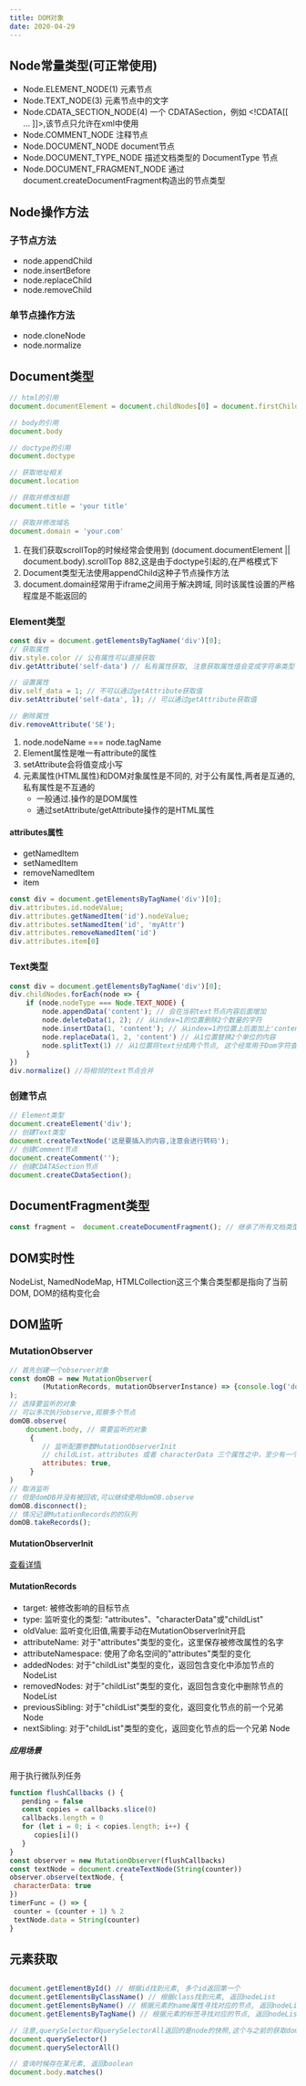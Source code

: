 ```yaml
---
title: DOM对象
date: 2020-04-29
---
```


## Node常量类型(可正常使用)
- Node.ELEMENT_NODE(1) 元素节点
- Node.TEXT_NODE(3) 元素节点中的文字
- Node.CDATA_SECTION_NODE(4) 一个 CDATASection，例如 <!CDATA[[ … ]]>,该节点只允许在xml中使用
- Node.COMMENT_NODE 注释节点
- Node.DOCUMENT_NODE document节点
- Node.DOCUMENT_TYPE_NODE 描述文档类型的 DocumentType 节点
- Node.DOCUMENT_FRAGMENT_NODE 通过document.createDocumentFragment构造出的节点类型

## Node操作方法
### 子节点方法
- node.appendChild
- node.insertBefore
- node.replaceChild
- node.removeChild
### 单节点操作方法
- node.cloneNode
- node.normalize

## Document类型
```js
// html的引用
document.documentElement = document.childNodes[0] = document.firstChild;

// body的引用
document.body

// doctype的引用
document.doctype

// 获取地址相关
document.location

// 获取并修改标题
document.title = 'your title'

// 获取并修改域名
document.domain = 'your.com'


```

1. 在我们获取scrollTop的时候经常会使用到 (document.documentElement || document.body).scrollTop
882,这是由于doctype引起的,在严格模式下
2. Document类型无法使用appendChild这种子节点操作方法 
3. document.domain经常用于iframe之间用于解决跨域, 同时该属性设置的严格程度是不能返回的

### Element类型

```js
const div = document.getElementsByTagName('div')[0];
// 获取属性
div.style.color // 公有属性可以直接获取
div.getAttribute('self-data') // 私有属性获取, 注意获取属性值会变成字符串类型

// 设置属性
div.self_data = 1; // 不可以通过getAttribute获取值
div.setAttribute('self-data', 1); // 可以通过getAttribute获取值

// 删除属性
div.removeAttribute('SE');
```
1. node.nodeName === node.tagName
2. Element属性是唯一有attribute的属性
3. setAttribute会将值变成小写 
3. 元素属性(HTML属性)和DOM对象属性是不同的, 对于公有属性,两者是互通的,私有属性是不互通的
   - 一般通过.操作的是DOM属性 
   - 通过setAttribute/getAttribute操作的是HTML属性 
   
#### attributes属性 
- getNamedItem
- setNamedItem
- removeNamedItem
- item
```js
const div = document.getElementsByTagName('div')[0];
div.attributes.id.nodeValue;
div.attributes.getNamedItem('id').nodeValue;
div.attributes.setNamedItem('id', 'myAttr')
div.attributes.removeNamedItem('id')
div.attributes.item[0]
```

### Text类型
```js
const div = document.getElementsByTagName('div')[0];
div.childNodes.forEach(node => {
    if (node.nodeType === Node.TEXT_NODE) {
        node.appendData('content'); // 会在当前text节点内容后面增加
        node.deleteData(1, 2); // 从index=1的位置删除2个数量的字符
        node.insertData(1, 'content'); // 从index=1的位置上后面加上'content'内容
        node.replaceData(1, 2, 'content') // 从1位置替换2个单位的内容
        node.splitText(1) // 从1位置将text分成两个节点, 这个经常用于Dom字符查询并高亮显示
    }
})
div.normalize() //将相邻的text节点合并
```

### 创建节点
```js
// Element类型
document.createElement('div');
// 创建Text类型
document.createTextNode('这是要插入的内容,注意会进行转码');
// 创建Comment节点
document.createComment('');
// 创建CDATASection节点
document.createCDataSection();
```

## DocumentFragment类型
```js
const fragment =  document.createDocumentFragment(); // 继承了所有文档类型具备的可以执行DOM操作的方法
```

## DOM实时性
NodeList, NamedNodeMap, HTMLCollection这三个集合类型都是指向了当前DOM, DOM的结构变化会

## DOM监听
### MutationObserver
```js
// 首先创建一个observer对象
const domOB = new MutationObserver(
        (MutationRecords, mutationObserverInstance) => {console.log('dom has changed')}
);
// 选择要监听的对象
// 可以多次执行observe,观察多个节点
domOB.observe(
    document.body, // 需要监听的对象
     {
        // 监听配置参数MutationObserverInit
        // childList，attributes 或者 characterData 三个属性之中，至少有一个必须为 true
        attributes: true, 
     }
)
// 取消监听
// 但是domDB并没有被回收,可以继续使用domOB.observe
domOB.disconnect();
// 情况记录MutationRecords的的队列
domOB.takeRecords();
```


#### MutationObserverInit
[查看详情](https://developer.mozilla.org/zh-CN/docs/Web/API/MutationObserverInit)
#### MutationRecords
- target: 被修改影响的目标节点
- type: 监听变化的类型: "attributes"、"characterData"或"childList"
- oldValue: 监听变化旧值,需要手动在MutationObserverInit开启
- attributeName: 对于"attributes"类型的变化，这里保存被修改属性的名字
- attributeNamespace: 使用了命名空间的"attributes"类型的变化
- addedNodes: 对于"childList"类型的变化，返回包含变化中添加节点的 NodeList
- removedNodes: 对于"childList"类型的变化，返回包含变化中删除节点的 NodeList
- previousSibling: 对于"childList"类型的变化，返回变化节点的前一个兄弟 Node
- nextSibling: 对于"childList"类型的变化，返回变化节点的后一个兄弟 Node

##### 应用场景
用于执行微队列任务
```js
function flushCallbacks () {
   pending = false
   const copies = callbacks.slice(0)
   callbacks.length = 0
   for (let i = 0; i < copies.length; i++) {
      copies[i]()
   }
}
const observer = new MutationObserver(flushCallbacks)
const textNode = document.createTextNode(String(counter))
observer.observe(textNode, {
 characterData: true
})
timerFunc = () => {
 counter = (counter + 1) % 2
 textNode.data = String(counter)
}
```
## 元素获取

```js

document.getElementById() // 根据id找到元素, 多个id返回第一个 
document.getElementsByClassName() // 根据class找到元素, 返回nodeList
document.getElementsByName() // 根据元素的name属性寻找对应的节点, 返回nodeList
document.getElementsByTagName() // 根据元素的标签寻找对应的节点, 返回nodeList

// 注意,querySelector和querySelectorAll返回的是node的快照,这个与之前的获取dom元素的方法不同
document.querySelector()
document.querySelectorAll()

// 查询时候存在某元素, 返回boolean
document.body.matches()
```